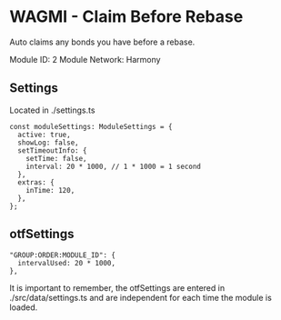 # WAGMI - Claim Before Rebase
Auto claims any bonds you have before a rebase.

Module ID: 2
Module Network: Harmony

## Settings
Located in ./settings.ts
```
const moduleSettings: ModuleSettings = {
  active: true,
  showLog: false,
  setTimeoutInfo: {
    setTime: false,
    interval: 20 * 1000, // 1 * 1000 = 1 second
  },
  extras: {
    inTime: 120,
  },
};
```

## otfSettings
```
"GROUP:ORDER:MODULE_ID": {
  intervalUsed: 20 * 1000,
},
```
It is important to remember, the otfSettings are entered in ./src/data/settings.ts and are independent for each time the module is loaded.
